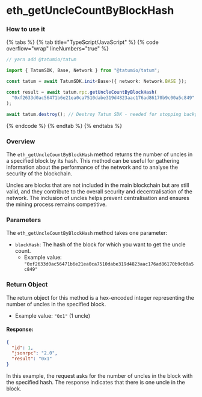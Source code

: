 # eth_getUncleCountByBlockHash

### How to use it

{% tabs %}
{% tab title="TypeScript/JavaScript" %}
{% code overflow="wrap" lineNumbers="true" %}

```typescript
// yarn add @tatumio/tatum

import { TatumSDK, Base, Network } from "@tatumio/tatum";

const tatum = await TatumSDK.init<Base>({ network: Network.BASE });

const result = await tatum.rpc.getUncleCountByBlockHash(
  "0xf2633d0ac56471b6e21ea0ca7510dabe319d4823aac176ad86170b9c00a5c849"
);

await tatum.destroy(); // Destroy Tatum SDK - needed for stopping background jobs
```

{% endcode %}
{% endtab %}
{% endtabs %}

### Overview

The `eth_getUncleCountByBlockHash` method returns the number of uncles in a specified block by its hash. This method can be useful for gathering information about the performance of the network and to analyse the security of the blockchain.

Uncles are blocks that are not included in the main blockchain but are still valid, and they contribute to the overall security and decentralisation of the network. The inclusion of uncles helps prevent centralisation and ensures the mining process remains competitive.

### Parameters

The `eth_getUncleCountByBlockHash` method takes one parameter:

- `blockHash`: The hash of the block for which you want to get the uncle count.
  - Example value: `"0xf2633d0ac56471b6e21ea0ca7510dabe319d4823aac176ad86170b9c00a5c849"`

### Return Object

The return object for this method is a hex-encoded integer representing the number of uncles in the specified block.

- Example value: `"0x1"` (1 uncle)

#### Response:

```json
{
  "id": 1,
  "jsonrpc": "2.0",
  "result": "0x1"
}
```

In this example, the request asks for the number of uncles in the block with the specified hash. The response indicates that there is one uncle in the block.
